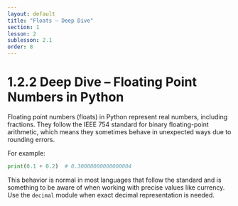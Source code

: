 ```yaml
---
layout: default
title: "Floats – Deep Dive"
section: 1
lesson: 2
sublesson: 2.1
order: 8
---
```


# 1.2.2 Deep Dive – Floating Point Numbers in Python

Floating point numbers (floats) in Python represent real numbers, including fractions. They follow the IEEE 754 standard for binary floating-point arithmetic, which means they sometimes behave in unexpected ways due to rounding errors.

For example:

```python
print(0.1 + 0.2)  # 0.30000000000000004
```

This behavior is normal in most languages that follow the standard and is something to be aware of when working with precise values like currency. Use the `decimal` module when exact decimal representation is needed.
